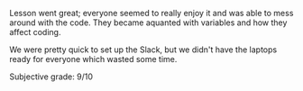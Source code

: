Lesson went great; everyone seemed to really enjoy it and was able to mess around with the code. They became aquanted with variables and how they affect coding.

We were pretty quick to set up the Slack, but we didn't have the laptops ready for everyone which wasted some time.

Subjective grade: 9/10
